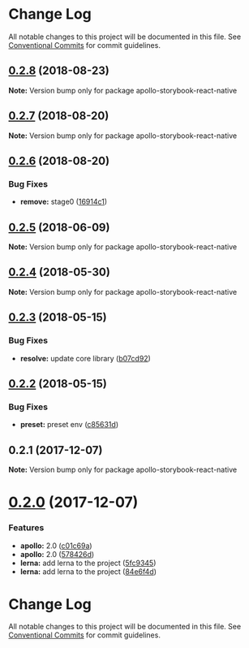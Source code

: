 # Change Log

All notable changes to this project will be documented in this file.
See [Conventional Commits](https://conventionalcommits.org) for commit guidelines.

<a name="0.2.8"></a>
## [0.2.8](https://github.com/abhiaiyer91/apollo-storybook-decorator/compare/apollo-storybook-react-native@0.2.7...apollo-storybook-react-native@0.2.8) (2018-08-23)




**Note:** Version bump only for package apollo-storybook-react-native

<a name="0.2.7"></a>
## [0.2.7](https://github.com/abhiaiyer91/apollo-storybook-decorator/compare/apollo-storybook-react-native@0.2.6...apollo-storybook-react-native@0.2.7) (2018-08-20)




**Note:** Version bump only for package apollo-storybook-react-native

<a name="0.2.6"></a>
## [0.2.6](https://github.com/abhiaiyer91/apollo-storybook-decorator/compare/apollo-storybook-react-native@0.2.5...apollo-storybook-react-native@0.2.6) (2018-08-20)


### Bug Fixes

* **remove:** stage0 ([16914c1](https://github.com/abhiaiyer91/apollo-storybook-decorator/commit/16914c1))




<a name="0.2.5"></a>
## [0.2.5](https://github.com/abhiaiyer91/apollo-storybook-decorator/compare/apollo-storybook-react-native@0.2.4...apollo-storybook-react-native@0.2.5) (2018-06-09)




**Note:** Version bump only for package apollo-storybook-react-native

<a name="0.2.4"></a>
## [0.2.4](https://github.com/abhiaiyer91/apollo-storybook-decorator/compare/apollo-storybook-react-native@0.2.3...apollo-storybook-react-native@0.2.4) (2018-05-30)




**Note:** Version bump only for package apollo-storybook-react-native

<a name="0.2.3"></a>
## [0.2.3](https://github.com/abhiaiyer91/apollo-storybook-decorator/compare/apollo-storybook-react-native@0.2.2...apollo-storybook-react-native@0.2.3) (2018-05-15)


### Bug Fixes

* **resolve:** update core library ([b07cd92](https://github.com/abhiaiyer91/apollo-storybook-decorator/commit/b07cd92))




<a name="0.2.2"></a>
## [0.2.2](https://github.com/abhiaiyer91/apollo-storybook-decorator/compare/apollo-storybook-react-native@0.2.1...apollo-storybook-react-native@0.2.2) (2018-05-15)


### Bug Fixes

* **preset:** preset env ([c85631d](https://github.com/abhiaiyer91/apollo-storybook-decorator/commit/c85631d))




<a name="0.2.1"></a>
## 0.2.1 (2017-12-07)




**Note:** Version bump only for package apollo-storybook-react-native

<a name="0.2.0"></a>
# [0.2.0](https://github.com/abhiaiyer91/apollo-storybook-decorator/compare/v0.5.1...v0.2.0) (2017-12-07)


### Features

* **apollo:** 2.0 ([c01c69a](https://github.com/abhiaiyer91/apollo-storybook-decorator/commit/c01c69a))
* **apollo:** 2.0 ([578426d](https://github.com/abhiaiyer91/apollo-storybook-decorator/commit/578426d))
* **lerna:** add lerna to the project ([5fc9345](https://github.com/abhiaiyer91/apollo-storybook-decorator/commit/5fc9345))
* **lerna:** add lerna to the project ([84e6f4d](https://github.com/abhiaiyer91/apollo-storybook-decorator/commit/84e6f4d))



# Change Log

All notable changes to this project will be documented in this file.
See [Conventional Commits](https://conventionalcommits.org) for commit guidelines.
